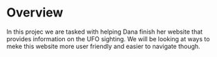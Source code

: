 # Overview 
In this projec we are tasked with helping Dana finish her website that provides information on the UFO sighting. We will be looking at ways to meke this website more user friendly and easier to navigate though.

